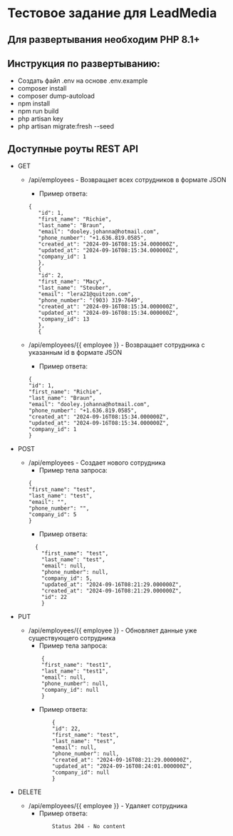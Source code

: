# Тестовое задание для LeadMedia

## Для развертывания необходим PHP 8.1+

## Инструкция по развертыванию:

- Создать файл .env на основе .env.example
- composer install
- composer dump-autoload
- npm install
- npm run build
- php artisan key
- php artisan migrate:fresh --seed

## Доступные роуты REST API

- GET
  - /api/employees - Возвращает всех сотрудников в формате JSON
    - Пример ответа:
    ```
    {
       "id": 1,
       "first_name": "Richie",
       "last_name": "Braun",
       "email": "dooley.johanna@hotmail.com",
       "phone_number": "+1.636.819.0585",
       "created_at": "2024-09-16T08:15:34.000000Z",
       "updated_at": "2024-09-16T08:15:34.000000Z",
       "company_id": 1
       },
       {
       "id": 2,
       "first_name": "Macy",
       "last_name": "Steuber",
       "email": "lera21@quitzon.com",
       "phone_number": "(903) 319-7649",
       "created_at": "2024-09-16T08:15:34.000000Z",
       "updated_at": "2024-09-16T08:15:34.000000Z",
       "company_id": 13
       },
       {
    ```

  - /api/employees/{{ employee }} - Возвращает сотрудника с указанным id в формате JSON
    - Пример ответа:
    ```
    {
    "id": 1,
    "first_name": "Richie",
    "last_name": "Braun",
    "email": "dooley.johanna@hotmail.com",
    "phone_number": "+1.636.819.0585",
    "created_at": "2024-09-16T08:15:34.000000Z",
    "updated_at": "2024-09-16T08:15:34.000000Z",
    "company_id": 1
    }
    ```
  
- POST
  - /api/employees - Создает нового сотрудника
    - Пример тела запроса:
    ```
    {
    "first_name": "test",
    "last_name": "test",
    "email": "",
    "phone_number": "",
    "company_id": 5
    }
    ```
    - Пример ответа:
    ```
      {
        "first_name": "test",
        "last_name": "test",
        "email": null,
        "phone_number": null,
        "company_id": 5,
        "updated_at": "2024-09-16T08:21:29.000000Z",
        "created_at": "2024-09-16T08:21:29.000000Z",
        "id": 22
        }
    ``` 
  
- PUT
  - /api/employees/{{ employee }} - Обновляет данные уже существующего сотрудника
    - Пример тела запроса:
    ```
        {
        "first_name": "test1",
        "last_name": "test1",
        "email": null,
        "phone_number": null,
        "company_id": null
        }
    ```
    - Пример ответа:
        ```
            {
            "id": 22,
            "first_name": "test",
            "last_name": "test",
            "email": null,
            "phone_number": null,
            "created_at": "2024-09-16T08:21:29.000000Z",
            "updated_at": "2024-09-16T08:24:01.000000Z",
            "company_id": null
            }
        ```

- DELETE
  - /api/employees/{{ employee }} - Удаляет сотрудника
    - Пример ответа:
        ```
            Status 204 - No content
        ```
